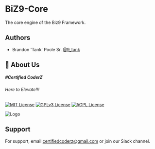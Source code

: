 
# BiZ9-Core

The core engine of the Biz9 Framework.

## Authors

- Brandon 'Tank' Poole Sr. [@9_tank](https://www.github.com/certifiedcoderz)


## 🚀 About Us
##### #Certified CoderZ
###### Here to Elevate!!!



[![MIT License](https://img.shields.io/badge/License-MIT-green.svg)](https://choosealicense.com/licenses/mit/)
[![GPLv3 License](https://img.shields.io/badge/License-GPL%20v3-yellow.svg)](https://opensource.org/licenses/)
[![AGPL License](https://img.shields.io/badge/license-AGPL-blue.svg)](http://www.gnu.org/licenses/agpl-3.0)


![Logo](https://certifiedcoderz.com/images/logohead.png)


## Support

For support, email certifiedcoderz@gmail.com or join our Slack channel.

